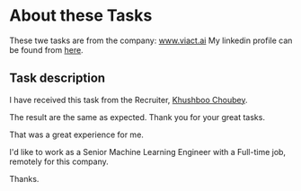 # About these Tasks
These twe tasks are from the company: www.viact.ai
My linkedin profile can be found from [here](https://www.linkedin.com/in/chenggong-li-5331501aa/).
## Task description

I have received this task from the Recruiter, [Khushboo Choubey](https://www.linkedin.com/in/khushboo-choubey-she-her-herself-4296a337/).

The result are the same as expected.
Thank you for your great tasks. 

That was a great experience for me. 

I'd like to work as a Senior Machine Learning Engineer with a Full-time job, remotely for this company. 

Thanks.